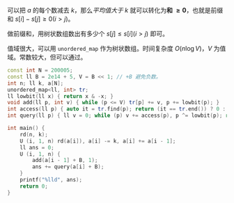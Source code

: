 可以把 $a$ 的每个数减去 $k$，那么*平均值大于 $k$* 就可以转化为**和 $\ge 0$**，也就是前缀和 $s[i]-s[j]\ge 0(i>j)$。

做前缀和，用树状数组数出有多少个 $s[j]\le s[i](i>j)$ 即可。

值域很大，可以用 `unordered_map` 作为树状数组。时间复杂度 $O(n \log V)$，$V$ 为值域。常数较大，但可以通过。

```cpp
const int N = 200005;
const ll B = 2e14 + 5, V = B << 1; // +B 避免负数。
int n; ll k, a[N];
unordered_map<ll, int> tr;
ll lowbit(ll x) { return x & -x; }
void add(ll p, int v) { while (p <= V) tr[p] += v, p += lowbit(p); }
int access(ll p) { auto it = tr.find(p); return (it == tr.end()) ? 0 : it->second; }
int query(ll p) { ll v = 0; while (p) v += access(p), p ^= lowbit(p); return v; }

int main() {
    rd(n, k);
    U (i, 1, n) rd(a[i]), a[i] -= k, a[i] += a[i - 1];
    ll ans = 0;
    U (i, 1, n) {
        add(a[i - 1] + B, 1);
        ans += query(a[i] + B);
    }
    printf("%lld", ans);
    return 0;
}
```